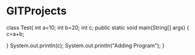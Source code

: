 # GITProjects
class Test{
int a=10;
int b=20;
int c;
public static void main(String[] args)
{
c=a+b;

}
System.out.println(c);
System.out.println("Adding Program");
}
